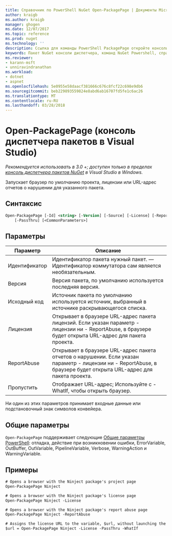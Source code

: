 ```yaml
---
title: Справочник по PowerShell NuGet Open-PackagePage | Документы Microsoft
author: kraigb
ms.author: kraigb
manager: ghogen
ms.date: 12/07/2017
ms.topic: reference
ms.prod: nuget
ms.technology: ''
description: Ссылка для команды PowerShell PackagePage откройте консоль диспетчера пакетов NuGet в Visual Studio.
keywords: Пакет NuGet консоли диспетчера, команд NuGet Powershell, справочник по NuGet Powershell, откройте PackagePage
ms.reviewer:
- karann-msft
- unniravindranathan
ms.workload:
- dotnet
- aspnet
ms.openlocfilehash: 5e0955e58daacf381666c676c8fcf22c698e9db6
ms.sourcegitcommit: beb229893559824e8abd6ab16707fd5fe1c6ac26
ms.translationtype: MT
ms.contentlocale: ru-RU
ms.lasthandoff: 03/28/2018
---
```

# <a name="open-packagepage-package-manager-console-in-visual-studio"></a>Open-PackagePage (консоль диспетчера пакетов в Visual Studio)

*Рекомендуется использовать в 3.0 +; доступен только в пределах [консоль диспетчера пакетов NuGet](package-manager-console.md) в Visual Studio в Windows.*

Запускает браузер по умолчанию проекта, лицензии или URL-адрес отчетов о нарушении для указанного пакета.

## <a name="syntax"></a>Синтаксис

```ps
Open-PackagePage [-Id] <string> [-Version] [-Source] [-License] [-ReportAbuse]
    [-PassThru] [<CommonParameters>]
```

## <a name="parameters"></a>Параметры

| Параметр | Описание |
| --- | --- |
| Идентификатор | Идентификатор пакета нужный пакет. — Идентификатор коммутатора сам является необязательным. |
| Версия | Версия пакета, по умолчанию используется последняя версия. |
| Исходный код | Источник пакета по умолчанию используется источник, выбранный в источнике раскрывающегося списка. |
| Лицензия | Открывает в браузере URL-адрес пакета лицензий. Если указан параметр - лицензии ни - ReportAbuse, в браузере будет открыта URL-адрес для пакета проекта. |
| ReportAbuse | Открывает в браузере URL-адрес пакета отчетов о нарушении. Если указан параметр - лицензии ни - ReportAbuse, в браузере будет открыта URL-адрес для пакета проекта. |
| Пропустить | Отображает URL-адрес; Используйте с - WhatIf, чтобы открыть браузер. |

Ни один из этих параметров принимает входные данные или подстановочный знак символов конвейера.

## <a name="common-parameters"></a>Общие параметры

`Open-PackagePage` поддерживает следующие [Общие параметры PowerShell](http://go.microsoft.com/fwlink/?LinkID=113216): отладка, действие при возникновении ошибки, ErrorVariable, OutBuffer, OutVariable, PipelineVariable, Verbose, WarningAction и WarningVariable.

## <a name="examples"></a>Примеры

```ps
# Opens a browser with the Ninject package's project page
Open-PackagePage Ninject

# Opens a browser with the Ninject package's license page
Open-PackagePage Ninject -License

# Opens a browser with the Ninject package's report abuse page  
Open-PackagePage Ninject -ReportAbuse

# Assigns the license URL to the variable, $url, without launching the browser
$url = Open-PackagePage Ninject -License -PassThru -WhatIf
```